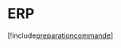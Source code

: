 # ERP

[!include[preparationcommande](erp.preparationcommande.autogen.md)]



































































































































